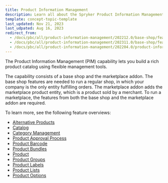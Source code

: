 ```yaml
---
title: Product Information Management
description: Learn all about the Spryker Product Information Management (PIM) feature and managing your prodcuts in your Spryker based store.
template: concept-topic-template
last_updated: Nov 21, 2023
last_udpated: Aug 16, 2023
redirect_from:
  - /docs/pbc/all/product-information-management/202212.0/base-shop/feature-overviews/pim-feature-overviews.html
  - /docs/pbc/all/product-information-management/202311.0/base-shop/feature-overviews/pim-feature-overviews.html
  - /docs/pbc/all/product-information-management/202204.0/product-information-management.html
---
```


The Product Information Management (PIM) capability lets you build a rich product catalog using flexible management tools.

The capability consists of a base shop and the marketplace addon. The base shop features are needed to run a regular shop, in which your company is the only entity fulfilling orders. The marketplace addon adds the marketplace product entity, which is a product sold by a merchant. To run a marketplace, the features from both the base shop and the marketplace addon are required.

To learn more, see the following feature overviews:

- [Alternative Products](/docs/pbc/all/product-information-management/latest/base-shop/feature-overviews/alternative-products-feature-overview.html)
- [Catalog](/docs/pbc/all/product-information-management/latest/base-shop/feature-overviews/catalog-feature-overview.html)
- [Category Management](/docs/pbc/all/product-information-management/latest/base-shop/feature-overviews/category-management-feature-overview.html)
- [Product Approval Process](/docs/pbc/all/product-information-management/latest/base-shop/feature-overviews/product-approval-process-feature-overview.html)
- [Product Barcode](/docs/pbc/all/product-information-management/latest/base-shop/feature-overviews/product-barcode-feature-overview.html)
- [Product Bundles](/docs/pbc/all/product-information-management/latest/base-shop/feature-overviews/product-bundles-feature-overview.html)
- [Product](/docs/pbc/all/product-information-management/latest/base-shop/feature-overviews/product-feature-overview/product-feature-overview.html)
- [Product Groups](/docs/pbc/all/product-information-management/latest/base-shop/feature-overviews/product-groups-feature-overview.html)
- [Product Labels](/docs/pbc/all/product-information-management/latest/base-shop/feature-overviews/product-labels-feature-overview.html)
- [Product Lists](/docs/pbc/all/product-information-management/latest/base-shop/feature-overviews/product-lists-feature-overview.html)
- [Product Options](/docs/pbc/all/product-information-management/latest/base-shop/feature-overviews/product-options-feature-overview.html)
